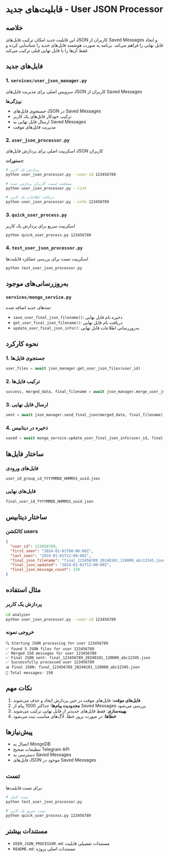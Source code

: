 # قابلیت‌های جدید - User JSON Processor

## خلاصه

این قابلیت جدید امکان ترکیب فایل‌های JSON کاربران از Saved Messages و ایجاد فایل نهایی را فراهم می‌کند. برنامه به صورت هوشمند فایل‌های جدید را شناسایی کرده و فقط آن‌ها را با فایل نهایی قبلی ترکیب می‌کند.

## فایل‌های جدید

### 1. `services/user_json_manager.py`
سرویس اصلی برای مدیریت فایل‌های JSON کاربران از Saved Messages

**ویژگی‌ها:**
- جستجوی فایل‌های JSON در Saved Messages
- ترکیب خودکار فایل‌های یک کاربر
- ارسال فایل نهایی به Saved Messages
- مدیریت فایل‌های موقت

### 2. `user_json_processor.py`
اسکریپت اصلی برای پردازش فایل‌های JSON کاربران

**دستورات:**
```bash
# پردازش یک کاربر
python user_json_processor.py --user-id 123456789

# مشاهده لیست کاربران پردازش شده
python user_json_processor.py --list

# دریافت اطلاعات یک کاربر
python user_json_processor.py --info 123456789
```

### 3. `quick_user_process.py`
اسکریپت سریع برای پردازش یک کاربر

```bash
python quick_user_process.py 123456789
```

### 4. `test_user_json_processor.py`
اسکریپت تست برای بررسی عملکرد قابلیت‌ها

```bash
python test_user_json_processor.py
```

## به‌روزرسانی‌های موجود

### `services/mongo_service.py`
متدهای جدید اضافه شده:

- `save_user_final_json_filename()`: ذخیره نام فایل نهایی
- `get_user_final_json_filename()`: دریافت نام فایل نهایی
- `update_user_final_json_info()`: به‌روزرسانی اطلاعات فایل نهایی

## نحوه کارکرد

### 1. جستجوی فایل‌ها
```python
user_files = await json_manager.get_user_json_files(user_id)
```

### 2. ترکیب فایل‌ها
```python
success, merged_data, final_filename = await json_manager.merge_user_json_files(user_id)
```

### 3. ارسال فایل نهایی
```python
sent = await json_manager.send_final_json(merged_data, final_filename)
```

### 4. ذخیره در دیتابیس
```python
saved = await mongo_service.update_user_final_json_info(user_id, final_filename, message_count)
```

## ساختار فایل‌ها

### فایل‌های ورودی
```
user_id_group_id_YYYYMMDD_HHMMSS_uuid.json
```

### فایل‌های نهایی
```
final_user_id_YYYYMMDD_HHMMSS_uuid.json
```

## ساختار دیتابیس

### کالکشن users
```json
{
  "user_id": 123456789,
  "first_seen": "2024-01-01T00:00:00Z",
  "last_seen": "2024-01-01T12:00:00Z",
  "final_json_filename": "final_123456789_20240101_120000_abc12345.json",
  "final_json_updated": "2024-01-01T12:00:00Z",
  "final_json_message_count": 150
}
```

## مثال استفاده

### پردازش یک کاربر
```bash
cd analyzer
python user_json_processor.py --user-id 123456789
```

### خروجی نمونه
```
🔍 Starting JSON processing for user 123456789
✅ Found 5 JSON files for user 123456789
✅ Merged 150 messages for user 123456789
✅ Final JSON sent: final_123456789_20240101_120000_abc12345.json
✅ Successfully processed user 123456789
📊 Final JSON: final_123456789_20240101_120000_abc12345.json
📝 Total messages: 150
```

## نکات مهم

1. **فایل‌های موقت**: فایل‌های موقت در حین پردازش ایجاد و حذف می‌شوند
2. **محدودیت پیام‌ها**: حداکثر 1000 پیام از Saved Messages بررسی می‌شود
3. **بهینه‌سازی**: فقط فایل‌های جدیدتر از فایل نهایی ترکیب می‌شوند
4. **خطاها**: در صورت بروز خطا، لاگ‌های مناسب ثبت می‌شود

## پیش‌نیازها

- اتصال به MongoDB
- تنظیمات صحیح Telegram API
- دسترسی به Saved Messages
- فایل‌های JSON موجود در Saved Messages

## تست

برای تست قابلیت‌ها:

```bash
# تست کامل
python test_user_json_processor.py

# تست سریع یک کاربر
python quick_user_process.py 123456789
```

## مستندات بیشتر

- `USER_JSON_PROCESSOR.md`: مستندات تفصیلی قابلیت
- `README.md`: مستندات اصلی پروژه 